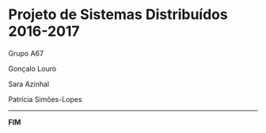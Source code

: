 # Projeto de Sistemas Distribuídos 2016-2017 #

Grupo A67


Gonçalo Louro  

Sara Azinhal 

Patrícia Simões-Lopes



-------------------------------------------------------------------------------
**FIM**
